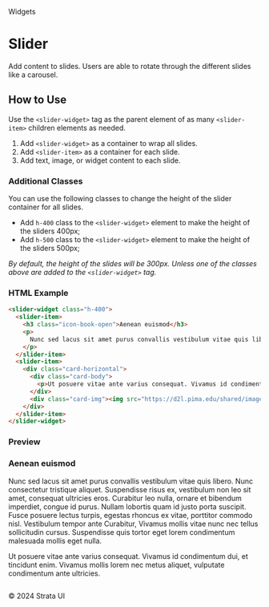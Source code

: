 <p class="section-text">Widgets</p>

# Slider

Add content to slides. Users are able to rotate through the different slides like a carousel.

## How to Use

Use the `<slider-widget>` tag as the parent element of as many `<slider-item>` children elements as needed.

1. Add `<slider-widget>` as a container to wrap all slides.
2. Add `<slider-item>` as a container for each slide.
3. Add text, image, or widget content to each slide.

### Additional Classes

You can use the following classes to change the height of the slider container for all slides.

- Add `h-400` class to the `<slider-widget>` element to make the height of the sliders 400px;
- Add `h-500` class to the `<slider-widget>` element to make the height of the sliders 500px;

_By default, the height of the slides will be 300px. Unless one of the classes above are added to the `<slider-widget>` tag._

### HTML Example

```html
<slider-widget class="h-400">
  <slider-item>
    <h3 class="icon-book-open">Aenean euismod</h3>
    <p>
      Nunc sed lacus sit amet purus convallis vestibulum vitae quis libero. Nunc consectetur tristique aliquet. Suspendisse risus ex, vestibulum non leo sit amet, consequat ultricies eros. Curabitur leo nulla, ornare et bibendum imperdiet, congue id purus. Nullam lobortis quam id justo porta suscipit. Fusce posuere</a> lectus turpis, egestas rhoncus ex vitae, porttitor commodo nisl. Vestibulum tempor ante Curabitur, Vivamus mollis vitae nunc nec tellus sollicitudin cursus. Suspendisse quis tortor eget lorem condimentum malesuada mollis eget nulla.
    </p>
  </slider-item>
  <slider-item>
    <div class="card-horizontal">
      <div class="card-body">
        <p>Ut posuere vitae ante varius consequat. Vivamus id condimentum dui, et tincidunt enim. Vivamus mollis lorem nec metus aliquet, vulputate condimentum ante ultricies.</p>
      </div>
      <div class="card-img"><img src="https://d2l.pima.edu/shared/images/placeholder/400x400.jpg" alt="" /></div>
    </div>
  </slider-item>
</slider-widget>
```

### Preview

<div class="example-container">
<slider-widget class="h-400">
  <slider-item>
    <h3 class="icon-book-open">Aenean euismod</h3>
    <p>
      Nunc sed lacus sit amet purus convallis vestibulum vitae quis libero. Nunc consectetur tristique aliquet. Suspendisse risus ex, vestibulum non leo sit amet, consequat ultricies eros. Curabitur leo nulla, ornare et bibendum imperdiet, congue id purus. Nullam lobortis quam id justo porta suscipit. Fusce posuere lectus turpis, egestas rhoncus ex vitae, porttitor commodo nisl. Vestibulum tempor ante Curabitur, Vivamus mollis vitae nunc nec tellus sollicitudin cursus. Suspendisse quis tortor eget lorem condimentum malesuada mollis eget nulla.
    </p>
  </slider-item>
  <slider-item>
    <div class="card-horizontal">
      <div class="card-body">
        <p>Ut posuere vitae ante varius consequat. Vivamus id condimentum dui, et tincidunt enim. Vivamus mollis lorem nec metus aliquet, vulputate condimentum ante ultricies.</p>
      </div>
      <div class="card-img"><img src="https://d2l.pima.edu/shared/images/placeholder/400x400.jpg" alt="" /></div>
    </div>
  </slider-item>
</slider-widget>
</div>

<div class="footer">
  <p>&copy; 2024 Strata UI</p>
</div>
